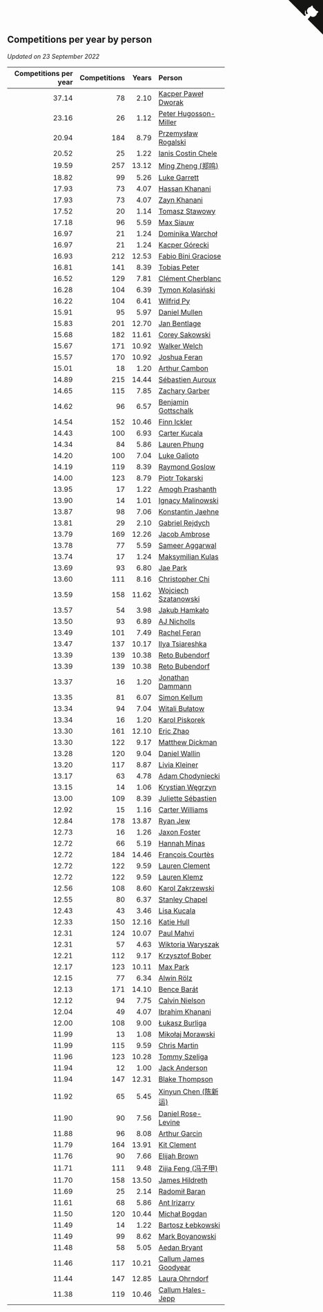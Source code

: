 ## Competitions per year by person

*Updated on 23 September 2022*

| Competitions per year | Competitions | Years | Person |
| ---: | ---: | ---: | :--- |
| 37.14 | 78 | 2.10 | [Kacper Paweł Dworak](https://www.worldcubeassociation.org/persons/2020DWOR01) |
| 23.16 | 26 | 1.12 | [Peter Hugosson-Miller](https://www.worldcubeassociation.org/persons/2021HUGO01) |
| 20.94 | 184 | 8.79 | [Przemysław Rogalski](https://www.worldcubeassociation.org/persons/2013ROGA02) |
| 20.52 | 25 | 1.22 | [Ianis Costin Chele](https://www.worldcubeassociation.org/persons/2021CHEL01) |
| 19.59 | 257 | 13.12 | [Ming Zheng (郑鸣)](https://www.worldcubeassociation.org/persons/2009ZHEN11) |
| 18.82 | 99 | 5.26 | [Luke Garrett](https://www.worldcubeassociation.org/persons/2017GARR05) |
| 17.93 | 73 | 4.07 | [Hassan Khanani](https://www.worldcubeassociation.org/persons/2018KHAN26) |
| 17.93 | 73 | 4.07 | [Zayn Khanani](https://www.worldcubeassociation.org/persons/2018KHAN28) |
| 17.52 | 20 | 1.14 | [Tomasz Stawowy](https://www.worldcubeassociation.org/persons/2021STAW01) |
| 17.18 | 96 | 5.59 | [Max Siauw](https://www.worldcubeassociation.org/persons/2017SIAU02) |
| 16.97 | 21 | 1.24 | [Dominika Warchoł](https://www.worldcubeassociation.org/persons/2021WARC01) |
| 16.97 | 21 | 1.24 | [Kacper Górecki](https://www.worldcubeassociation.org/persons/2021GORE01) |
| 16.93 | 212 | 12.53 | [Fabio Bini Graciose](https://www.worldcubeassociation.org/persons/2010GRAC02) |
| 16.81 | 141 | 8.39 | [Tobias Peter](https://www.worldcubeassociation.org/persons/2014PETE03) |
| 16.52 | 129 | 7.81 | [Clément Cherblanc](https://www.worldcubeassociation.org/persons/2014CHER05) |
| 16.28 | 104 | 6.39 | [Tymon Kolasiński](https://www.worldcubeassociation.org/persons/2016KOLA02) |
| 16.22 | 104 | 6.41 | [Wilfrid Py](https://www.worldcubeassociation.org/persons/2016PYWI01) |
| 15.91 | 95 | 5.97 | [Daniel Mullen](https://www.worldcubeassociation.org/persons/2016MULL04) |
| 15.83 | 201 | 12.70 | [Jan Bentlage](https://www.worldcubeassociation.org/persons/2010BENT01) |
| 15.68 | 182 | 11.61 | [Corey Sakowski](https://www.worldcubeassociation.org/persons/2011SAKO01) |
| 15.67 | 171 | 10.92 | [Walker Welch](https://www.worldcubeassociation.org/persons/2011WELC01) |
| 15.57 | 170 | 10.92 | [Joshua Feran](https://www.worldcubeassociation.org/persons/2011FERA01) |
| 15.01 | 18 | 1.20 | [Arthur Cambon](https://www.worldcubeassociation.org/persons/2021CAMB01) |
| 14.89 | 215 | 14.44 | [Sébastien Auroux](https://www.worldcubeassociation.org/persons/2008AURO01) |
| 14.65 | 115 | 7.85 | [Zachary Garber](https://www.worldcubeassociation.org/persons/2014GARB01) |
| 14.62 | 96 | 6.57 | [Benjamin Gottschalk](https://www.worldcubeassociation.org/persons/2016GOTT01) |
| 14.54 | 152 | 10.46 | [Finn Ickler](https://www.worldcubeassociation.org/persons/2012ICKL01) |
| 14.43 | 100 | 6.93 | [Carter Kucala](https://www.worldcubeassociation.org/persons/2015KUCA01) |
| 14.34 | 84 | 5.86 | [Lauren Phung](https://www.worldcubeassociation.org/persons/2016PHUN02) |
| 14.20 | 100 | 7.04 | [Luke Galioto](https://www.worldcubeassociation.org/persons/2015GALI02) |
| 14.19 | 119 | 8.39 | [Raymond Goslow](https://www.worldcubeassociation.org/persons/2014GOSL01) |
| 14.00 | 123 | 8.79 | [Piotr Tokarski](https://www.worldcubeassociation.org/persons/2013TOKA01) |
| 13.95 | 17 | 1.22 | [Amogh Prashanth](https://www.worldcubeassociation.org/persons/2021PRAS01) |
| 13.90 | 14 | 1.01 | [Ignacy Malinowski](https://www.worldcubeassociation.org/persons/2021MALI02) |
| 13.87 | 98 | 7.06 | [Konstantin Jaehne](https://www.worldcubeassociation.org/persons/2015JAEH01) |
| 13.81 | 29 | 2.10 | [Gabriel Rejdych](https://www.worldcubeassociation.org/persons/2020REJD01) |
| 13.79 | 169 | 12.26 | [Jacob Ambrose](https://www.worldcubeassociation.org/persons/2010AMBR01) |
| 13.78 | 77 | 5.59 | [Sameer Aggarwal](https://www.worldcubeassociation.org/persons/2017AGGA01) |
| 13.74 | 17 | 1.24 | [Maksymilian Kulas](https://www.worldcubeassociation.org/persons/2021KULA02) |
| 13.69 | 93 | 6.80 | [Jae Park](https://www.worldcubeassociation.org/persons/2015PARK24) |
| 13.60 | 111 | 8.16 | [Christopher Chi](https://www.worldcubeassociation.org/persons/2014CHIC01) |
| 13.59 | 158 | 11.62 | [Wojciech Szatanowski](https://www.worldcubeassociation.org/persons/2011SZAT01) |
| 13.57 | 54 | 3.98 | [Jakub Hamkało](https://www.worldcubeassociation.org/persons/2018HAMK01) |
| 13.50 | 93 | 6.89 | [AJ Nicholls](https://www.worldcubeassociation.org/persons/2015NICH04) |
| 13.49 | 101 | 7.49 | [Rachel Feran](https://www.worldcubeassociation.org/persons/2015FERA01) |
| 13.47 | 137 | 10.17 | [Ilya Tsiareshka](https://www.worldcubeassociation.org/persons/2012TERE01) |
| 13.39 | 139 | 10.38 | [Reto Bubendorf](https://www.worldcubeassociation.org/persons/2012BUBE01) |
| 13.39 | 139 | 10.38 | [Reto Bubendorf](https://www.worldcubeassociation.org/persons/2012BUBE01) |
| 13.37 | 16 | 1.20 | [Jonathan Dammann](https://www.worldcubeassociation.org/persons/2021DAMM01) |
| 13.35 | 81 | 6.07 | [Simon Kellum](https://www.worldcubeassociation.org/persons/2016KELL12) |
| 13.34 | 94 | 7.04 | [Witali Bułatow](https://www.worldcubeassociation.org/persons/2015BUAT01) |
| 13.34 | 16 | 1.20 | [Karol Piskorek](https://www.worldcubeassociation.org/persons/2021PISK01) |
| 13.30 | 161 | 12.10 | [Eric Zhao](https://www.worldcubeassociation.org/persons/2010ZHAO19) |
| 13.30 | 122 | 9.17 | [Matthew Dickman](https://www.worldcubeassociation.org/persons/2013DICK01) |
| 13.28 | 120 | 9.04 | [Daniel Wallin](https://www.worldcubeassociation.org/persons/2013WALL03) |
| 13.20 | 117 | 8.87 | [Livia Kleiner](https://www.worldcubeassociation.org/persons/2013KLEI03) |
| 13.17 | 63 | 4.78 | [Adam Chodyniecki](https://www.worldcubeassociation.org/persons/2017CHOD02) |
| 13.15 | 14 | 1.06 | [Krystian Węgrzyn](https://www.worldcubeassociation.org/persons/2021WEGR01) |
| 13.00 | 109 | 8.39 | [Juliette Sébastien](https://www.worldcubeassociation.org/persons/2014SEBA01) |
| 12.92 | 15 | 1.16 | [Carter Williams](https://www.worldcubeassociation.org/persons/2021WILL06) |
| 12.84 | 178 | 13.87 | [Ryan Jew](https://www.worldcubeassociation.org/persons/2008JEWR01) |
| 12.73 | 16 | 1.26 | [Jaxon Foster](https://www.worldcubeassociation.org/persons/2021FOST01) |
| 12.72 | 66 | 5.19 | [Hannah Minas](https://www.worldcubeassociation.org/persons/2017MINA04) |
| 12.72 | 184 | 14.46 | [François Courtès](https://www.worldcubeassociation.org/persons/2008COUR01) |
| 12.72 | 122 | 9.59 | [Lauren Clement](https://www.worldcubeassociation.org/persons/2013KLEM01) |
| 12.72 | 122 | 9.59 | [Lauren Klemz](https://www.worldcubeassociation.org/persons/2013KLEM01) |
| 12.56 | 108 | 8.60 | [Karol Zakrzewski](https://www.worldcubeassociation.org/persons/2014ZAKR01) |
| 12.55 | 80 | 6.37 | [Stanley Chapel](https://www.worldcubeassociation.org/persons/2016CHAP04) |
| 12.43 | 43 | 3.46 | [Lisa Kucala](https://www.worldcubeassociation.org/persons/2019KUCA01) |
| 12.33 | 150 | 12.16 | [Katie Hull](https://www.worldcubeassociation.org/persons/2010HULL01) |
| 12.31 | 124 | 10.07 | [Paul Mahvi](https://www.worldcubeassociation.org/persons/2012MAHV01) |
| 12.31 | 57 | 4.63 | [Wiktoria Waryszak](https://www.worldcubeassociation.org/persons/2018WARY01) |
| 12.21 | 112 | 9.17 | [Krzysztof Bober](https://www.worldcubeassociation.org/persons/2013BOBE01) |
| 12.17 | 123 | 10.11 | [Max Park](https://www.worldcubeassociation.org/persons/2012PARK03) |
| 12.15 | 77 | 6.34 | [Alwin Rölz](https://www.worldcubeassociation.org/persons/2016ROLZ01) |
| 12.13 | 171 | 14.10 | [Bence Barát](https://www.worldcubeassociation.org/persons/2008BARA01) |
| 12.12 | 94 | 7.75 | [Calvin Nielson](https://www.worldcubeassociation.org/persons/2014NIEL03) |
| 12.04 | 49 | 4.07 | [Ibrahim Khanani](https://www.worldcubeassociation.org/persons/2018KHAN27) |
| 12.00 | 108 | 9.00 | [Łukasz Burliga](https://www.worldcubeassociation.org/persons/2013BURL01) |
| 11.99 | 13 | 1.08 | [Mikołaj Morawski](https://www.worldcubeassociation.org/persons/2021MORA01) |
| 11.99 | 115 | 9.59 | [Chris Martin](https://www.worldcubeassociation.org/persons/2013MART03) |
| 11.96 | 123 | 10.28 | [Tommy Szeliga](https://www.worldcubeassociation.org/persons/2012SZEL01) |
| 11.94 | 12 | 1.00 | [Jack Anderson](https://www.worldcubeassociation.org/persons/2021ANDE05) |
| 11.94 | 147 | 12.31 | [Blake Thompson](https://www.worldcubeassociation.org/persons/2010THOM03) |
| 11.92 | 65 | 5.45 | [Xinyun Chen (陈新运)](https://www.worldcubeassociation.org/persons/2017CHEN36) |
| 11.90 | 90 | 7.56 | [Daniel Rose-Levine](https://www.worldcubeassociation.org/persons/2015ROSE01) |
| 11.88 | 96 | 8.08 | [Arthur Garcin](https://www.worldcubeassociation.org/persons/2014GARC27) |
| 11.79 | 164 | 13.91 | [Kit Clement](https://www.worldcubeassociation.org/persons/2008CLEM01) |
| 11.76 | 90 | 7.66 | [Elijah Brown](https://www.worldcubeassociation.org/persons/2015BROW03) |
| 11.71 | 111 | 9.48 | [Zijia Feng (冯子甲)](https://www.worldcubeassociation.org/persons/2013FENG02) |
| 11.70 | 158 | 13.50 | [James Hildreth](https://www.worldcubeassociation.org/persons/2009HILD01) |
| 11.69 | 25 | 2.14 | [Radomił Baran](https://www.worldcubeassociation.org/persons/2020BARA02) |
| 11.61 | 68 | 5.86 | [Ant Irizarry](https://www.worldcubeassociation.org/persons/2016IRIZ02) |
| 11.50 | 120 | 10.44 | [Michał Bogdan](https://www.worldcubeassociation.org/persons/2012BOGD01) |
| 11.49 | 14 | 1.22 | [Bartosz Łebkowski](https://www.worldcubeassociation.org/persons/2021LEBK01) |
| 11.49 | 99 | 8.62 | [Mark Boyanowski](https://www.worldcubeassociation.org/persons/2014BOYA01) |
| 11.48 | 58 | 5.05 | [Aedan Bryant](https://www.worldcubeassociation.org/persons/2017BRYA06) |
| 11.46 | 117 | 10.21 | [Callum James Goodyear](https://www.worldcubeassociation.org/persons/2012GOOD02) |
| 11.44 | 147 | 12.85 | [Laura Ohrndorf](https://www.worldcubeassociation.org/persons/2009OHRN01) |
| 11.38 | 119 | 10.46 | [Callum Hales-Jepp](https://www.worldcubeassociation.org/persons/2012HALE01) |


<a href="https://github.com/JustinTimeCuber/wca_statistics" class="github-corner" aria-label="View source on Github"><svg width="80" height="80" viewBox="0 0 250 250" style="fill:#151513; color:#fff; position: absolute; top: 0; border: 0; right: 0;" aria-hidden="true"><path d="M0,0 L115,115 L130,115 L142,142 L250,250 L250,0 Z"></path><path d="M128.3,109.0 C113.8,99.7 119.0,89.6 119.0,89.6 C122.0,82.7 120.5,78.6 120.5,78.6 C119.2,72.0 123.4,76.3 123.4,76.3 C127.3,80.9 125.5,87.3 125.5,87.3 C122.9,97.6 130.6,101.9 134.4,103.2" fill="currentColor" style="transform-origin: 130px 106px;" class="octo-arm"></path><path d="M115.0,115.0 C114.9,115.1 118.7,116.5 119.8,115.4 L133.7,101.6 C136.9,99.2 139.9,98.4 142.2,98.6 C133.8,88.0 127.5,74.4 143.8,58.0 C148.5,53.4 154.0,51.2 159.7,51.0 C160.3,49.4 163.2,43.6 171.4,40.1 C171.4,40.1 176.1,42.5 178.8,56.2 C183.1,58.6 187.2,61.8 190.9,65.4 C194.5,69.0 197.7,73.2 200.1,77.6 C213.8,80.2 216.3,84.9 216.3,84.9 C212.7,93.1 206.9,96.0 205.4,96.6 C205.1,102.4 203.0,107.8 198.3,112.5 C181.9,128.9 168.3,122.5 157.7,114.1 C157.9,116.9 156.7,120.9 152.7,124.9 L141.0,136.5 C139.8,137.7 141.6,141.9 141.8,141.8 Z" fill="currentColor" class="octo-body"></path></svg></a><style>.github-corner:hover .octo-arm{animation:octocat-wave 560ms ease-in-out}@keyframes octocat-wave{0%,100%{transform:rotate(0)}20%,60%{transform:rotate(-25deg)}40%,80%{transform:rotate(10deg)}}@media (max-width:500px){.github-corner:hover .octo-arm{animation:none}.github-corner .octo-arm{animation:octocat-wave 560ms ease-in-out}}</style>
